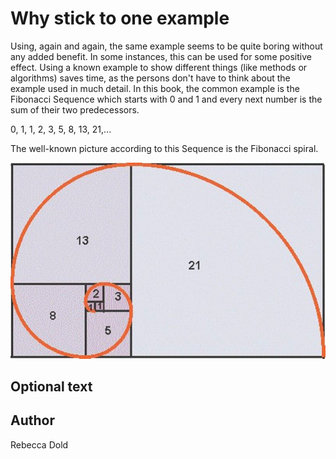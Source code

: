 <!-- BEGIN TITLE -->
# Why stick to one example
<!-- END TITLE -->

<!-- BEGIN BODY -->
Using, again and again, the same example seems to be quite boring without any added benefit.
In some instances, this can be used for some positive effect. Using a known example to show different things (like methods or algorithms) saves time, as the persons don't have to think about the example used in much detail.
In this book, the common example is the Fibonacci Sequence which starts with 0 and 1 and every next number is the sum of their two predecessors. 

0, 1, 1, 2, 3, 5, 8, 13, 21,... 

The well-known picture according to this Sequence is the Fibonacci spiral.
<!-- END BODY -->


![Image title](../images/image-117-why-stick-to-one-example.jpg)


## Optional text
<!-- BEGIN OPTIONAL -->

<!-- END OPTIONAL -->



## Author
<!-- BEGIN AUTHOR -->
Rebecca Dold
<!-- END AUTHOR -->
